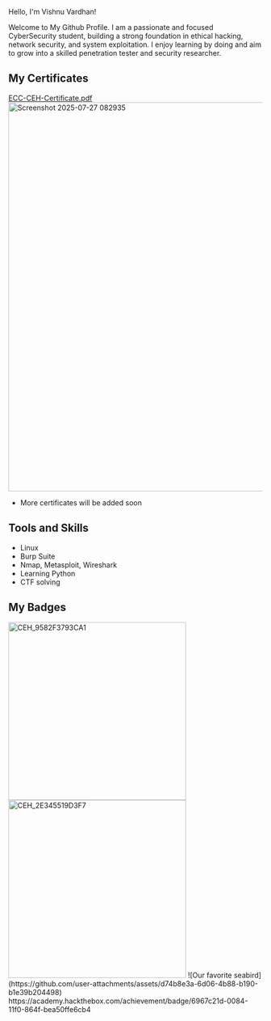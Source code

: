 Hello, I'm Vishnu Vardhan!

Welcome to My Github Profile.
I am a passionate and focused CyberSecurity student, building a strong foundation in ethical hacking, network security, and system exploitation. I enjoy learning by doing and aim to grow into a skilled penetration tester and security researcher.

## My Certificates
[ECC-CEH-Certificate.pdf](https://github.com/user-attachments/files/21451059/ECC-CEH-Certificate.pdf)
<img width="975" height="770" alt="Screenshot 2025-07-27 082935" src="https://github.com/user-attachments/assets/d94e8398-dd92-47b5-b145-9b2dc059ded7" />
- More certificates will be added soon


## Tools and Skills
- Linux
- Burp Suite
- Nmap, Metasploit, Wireshark
- Learning Python
- CTF solving

## My Badges
<img width="352" height="352" alt="CEH_9582F3793CA1" src="https://github.com/user-attachments/assets/b2937b5c-eee4-4a2e-86cb-11b34e569d02" />
<img width="352" height="352" alt="CEH_2E345519D3F7" src="https://github.com/user-attachments/assets/7444cc63-2c1c-49fe-92a4-6c6b10f21f0d" />
![Our favorite seabird](https://github.com/user-attachments/assets/d74b8e3a-6d06-4b88-b190-b1e39b204498)
https://academy.hackthebox.com/achievement/badge/6967c21d-0084-11f0-864f-bea50ffe6cb4

